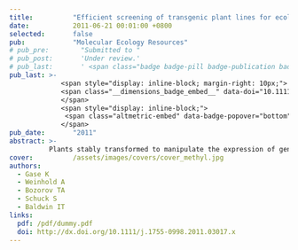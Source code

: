 ```yaml
---
title:          "Efficient screening of transgenic plant lines for ecological research"
date:           2011-06-21 00:01:00 +0800
selected:       false
pub:            "Molecular Ecology Resources"
# pub_pre:        "Submitted to "
# pub_post:       'Under review.'
# pub_last:       ' <span class="badge badge-pill badge-publication badge-success">Spotlight</span>'
pub_last: >- 
             <span style="display: inline-block; margin-right: 10px;">
             <span class="__dimensions_badge_embed__" data-doi="10.1111/j.1755-0998.2011.03017.x" data-style="small_rectangle"></span>
             </span>
             <span style="display: inline-block;">
              <span class="altmetric-embed" data-badge-popover="bottom" data-doi="10.1111/j.1755-0998.2011.03017.x"></span>
             </span>
pub_date:       "2011"
abstract: >-
          Plants stably transformed to manipulate the expression of genes mediating ecological performance have profoundly altered research in plant ecology. We developed a flow chart that optimizes the screening process to efficiently select transformed plants for ecological research.
cover:          /assets/images/covers/cover_methyl.jpg
authors:
  - Gase K
  - Weinhold A
  - Bozorov TA
  - Schuck S
  - Baldwin IT
links:
  pdf: /pdf/dummy.pdf
  doi: http://dx.doi.org/10.1111/j.1755-0998.2011.03017.x
---
```

